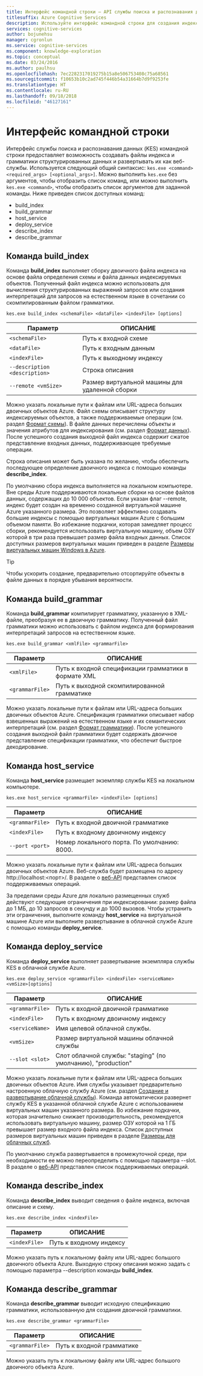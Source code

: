 ```yaml
---
title: Интерфейс командной строки — API службы поиска и распознавания данных
titlesuffix: Azure Cognitive Services
description: Используйте интерфейс командной строки для создания индекса и файлов грамматики на основе структурированных данных, а затем разверните их как веб-службы.
services: cognitive-services
author: bojunehsu
manager: cgronlun
ms.service: cognitive-services
ms.component: knowledge-exploration
ms.topic: conceptual
ms.date: 03/24/2016
ms.author: paulhsu
ms.openlocfilehash: 7ec2282317019275b15a8e506753408c75a68561
ms.sourcegitcommit: f10653b10c2ad745f446b54a31664b7d9f9253fe
ms.translationtype: HT
ms.contentlocale: ru-RU
ms.lasthandoff: 09/18/2018
ms.locfileid: "46127161"
---
```

# <a name="command-line-interface"></a>Интерфейс командной строки

Интерфейс службы поиска и распознавания данных (KES) командной строки предоставляет возможность создавать файлы индекса и грамматики структурированных данных и развертывать их как веб-службы.  Используется следующий общий синтаксис: `kes.exe <command> <required_args> [<optional_args>]`.  Можно выполнить `kes.exe` без аргументов, чтобы отобразить список команд, или можно выполнить `kes.exe <command>`, чтобы отобразить список аргументов для заданной команды.  Ниже приведен список доступных команд:

* build_index
* build_grammar
* host_service
* deploy_service
* describe_index
* describe_grammar

<a name="build_index-command"></a>

## <a name="buildindex-command"></a>Команда build_index

Команда **build_index** выполняет сборку двоичного файла индекса на основе файла определения схемы и файла данных индексируемых объектов.  Полученный файл индекса можно использовать для вычисления структурированных выражений запросов или создания интерпретаций для запросов на естественном языке в сочетании со скомпилированным файлом грамматики.

`kes.exe build_index <schemaFile> <dataFile> <indexFile> [options]`

| Параметр      | ОПИСАНИЕ               |
|----------------|---------------------------|
| `<schemaFile>` | Путь к входной схеме |
| `<dataFile>`   | Путь к входным данным   |
| `<indexFile>`  | Путь к выходному индексу |
| `--description <description>` | Строка описания |
| `--remote <vmSize>`           | Размер виртуальной машины для удаленной сборки |

Можно указать локальные пути к файлам или URL-адреса больших двоичных объектов Azure.  Файл схемы описывает структуру индексируемых объектов, а также поддерживаемые операции (см. раздел [Формат схемы](SchemaFormat.md)).  В файле данных перечислены объекты и значения атрибутов для индексирования (см. раздел [Формат данных](DataFormat.md)).  После успешного создания выходной файл индекса содержит сжатое представление входных данных, поддерживающее требуемые операции.  

Строка описания может быть указана по желанию, чтобы обеспечить последующее определение двоичного индекса с помощью команды **describe_index**.  

По умолчанию сбора индекса выполняется на локальном компьютере.  Вне среды Azure поддерживаются локальные сборки на основе файлов данных, содержащих до 10 000 объектов.  Если указан флаг --remote, индекс будет создан на временно созданной виртуальной машине Azure указанного размера.  Это позволяет эффективно создавать большие индексы с помощью виртуальных машин Azure с большим объемом памяти.  Во избежание подкачки, которая замедляет процесс сборки, рекомендуется использовать виртуальную машину, объем ОЗУ которой в три раза превышает размер файла входных данных.  Список доступных размеров виртуальных машин приведен в разделе [Размеры виртуальных машин Windows в Azure](../../../articles/virtual-machines/virtual-machines-windows-sizes.md).

> [!TIP] 
> Чтобы ускорить создание, предварительно отсортируйте объекты в файле данных в порядке убывания вероятности.

<a name="build_grammar-command"></a>

## <a name="buildgrammar-command"></a>Команда build_grammar

Команда **build_grammar** компилирует грамматику, указанную в XML-файле, преобразуя ее в двоичную грамматику.  Полученный файл грамматики можно использовать с файлом индекса для формирования интерпретаций запросов на естественном языке.

`kes.exe build_grammar <xmlFile> <grammarFile>`

| Параметр       | ОПИСАНИЕ               |
|-----------------|---------------------------|
| `<xmlFile>`     | Путь к входной спецификации грамматики в формате XML |
| `<grammarFile>` | Путь к выходной скомпилированной грамматике         |

Можно указать локальные пути к файлам или URL-адреса больших двоичных объектов Azure.  Спецификация грамматики описывает набор взвешенных выражений на естественном языке и их семантических интерпретаций (см. раздел [Формат грамматики](GrammarFormat.md)).  После успешного создания выходной файл грамматики будет содержать двоичное представление спецификации грамматики, что обеспечит быстрое декодирование.

<a name="host_service-command"/>

## <a name="hostservice-command"></a>Команда host_service

Команда **host_service** размещает экземпляр службы KES на локальном компьютере.

`kes.exe host_service <grammarFile> <indexFile> [options]`

| Параметр       | ОПИСАНИЕ                |
|-----------------|----------------------------|
| `<grammarFile>` | Путь к входной двоичной грамматике         |
| `<indexFile>`   | Путь к входному двоичному индексу           |
| `--port <port>` | Номер локального порта.  По умолчанию: 8000. |

Можно указать локальные пути к файлам или URL-адреса больших двоичных объектов Azure.  Веб-служба будет размещена по адресу http://localhost:&lt;порт&gt;/.  В разделе о [веб-API](WebAPI.md) представлен список поддерживаемых операций.

За пределами среды Azure для локально размещенных служб действуют следующие ограничения при индексировании: размер файла до 1 МБ, до 10 запросов в секунду и до 1000 вызовов.  Чтобы устранить эти ограничения, выполните команду **host_service** на виртуальной машине Azure или выполните развертывание в облачной службе Azure с помощью команды **deploy_service**.

<a name="deploy_service-command"/>

## <a name="deployservice-command"></a>Команда deploy_service

Команда **deploy_service** выполняет развертывание экземпляра службы KES в облачной службе Azure.

`kes.exe deploy_service <grammarFile> <indexFile> <serviceName> <vmSize>[options]`

| Параметр       | ОПИСАНИЕ                  |
|-----------------|------------------------------|
| `<grammarFile>` | Путь к входной двоичной грамматике           |
| `<indexFile>`   | Путь к входному двоичному индексу             |
| `<serviceName>` | Имя целевой облачной службы. |
| `<vmSize>`      | Размер виртуальной машины облачной службы     |
| `--slot <slot>` | Слот облачной службы: "staging" (по умолчанию), "production" |

Можно указать локальные пути к файлам или URL-адреса больших двоичных объектов Azure.  Имя службы указывает предварительно настроенную облачную службу Azure (см. раздел [Создание и развертывание облачной службы](../../../articles/cloud-services/cloud-services-how-to-create-deploy-portal.md)).  Команда автоматически развернет службу KES в указанной облачной службе Azure с использованием виртуальных машин указанного размера.  Во избежание подкачки, которая значительно снижает производительность, рекомендуется использовать виртуальную машину, размер ОЗУ которой на 1 ГБ превышает размер входного файла индекса.  Список доступных размеров виртуальных машин приведен в разделе [Размеры для облачных служб](../../../articles/cloud-services/cloud-services-sizes-specs.md).

По умолчанию служба развертывается в промежуточной среде, при необходимости ее можно переопределить с помощью параметра --slot.  В разделе о [веб-API](WebAPI.md) представлен список поддерживаемых операций.

<a name="describe_index-command"/>

## <a name="describeindex-command"></a>Команда describe_index

Команда **describe_index** выводит сведения о файле индекса, включая описание и схему.

`kes.exe describe_index <indexFile>`

| Параметр     | ОПИСАНИЕ      |
|---------------|------------------|
| `<indexFile>` | Путь к входному индексу |

Можно указать путь к локальному файлу или URL-адрес большого двоичного объекта Azure.  Выходную строку описания можно задать с помощью параметра --description команды **build_index**.

<a name="describe_grammar-command"/>

## <a name="describegrammar-command"></a>Команда describe_grammar

Команда **describe_grammar** выводит исходную спецификацию грамматики, использованную для создания двоичной грамматики.

`kes.exe describe_grammar <grammarFile>`

| Параметр       | ОПИСАНИЕ      |
|-----------------|------------------|
| `<grammarFile>` | Путь к входной грамматике |

Можно указать путь к локальному файлу или URL-адрес большого двоичного объекта Azure.

